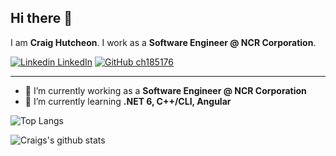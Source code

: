 ## Hi there 👋

I am **Craig Hutcheon**. I work as a **Software Engineer @ NCR Corporation**.

[![Linkedin](https://i.stack.imgur.com/gVE0j.png) LinkedIn](https://www.linkedin.com/in/craig-hutcheon-234420163/)
[![GitHub ch185176](https://img.shields.io/github/followers/ch185176?label=follow&style=social)](https://github.com/ch185176)

---

- 🔭 I’m currently working as a **Software Engineer @ NCR Corporation**
- 🌱 I’m currently learning **.NET 6, C++/CLI, Angular**

![Top Langs](https://github-readme-stats.vercel.app/api/top-langs/?username=ch185176&layout=compact&theme=dark&hide_border=true)

![Craigs's github stats](https://github-readme-stats.vercel.app/api?username=ch185176&show_icons=true&hide_border=true&theme=dark)


